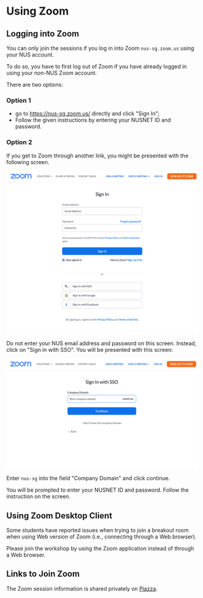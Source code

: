 # Using Zoom

## Logging into Zoom

You can only join the sessions if you log in into Zoom
`nus-sg.zoom.us` using your NUS account.

To do so, you have to first log out of Zoom if you have already logged in using your non-NUS Zoom account.

There are two options:

### Option 1
- go to https://nus-sg.zoom.us/ directly and click "Sign In";
- Follow the given instructions by entering your NUSNET ID and password.

### Option 2
If you get to Zoom through another link, you might be presented with
the following screen.

![zoom sign-in](figures/zoom-signin.png)

Do not enter your NUS email address and password on this
screen.  Instead, click on "Sign in with SSO".  You will be
presented with this screen:

![zoom sso](figures/zoom-sso.png)

Enter `nus-sg` into the field "Company Domain" and click continue.

You will be prompted to enter your NUSNET ID and password.  Follow
the instruction on the screen.

## Using Zoom Desktop Client

Some students have reported issues when trying to join a breakout
room when using Web version of Zoom (i.e., connecting through a Web
browser).  

Please join the workshop by using the Zoom application instead of
through a Web browser.

## Links to Join Zoom

The Zoom session information is shared privately on [Piazza](https://piazza.com/class/kjjjionq2kg1e6?cid=7).
